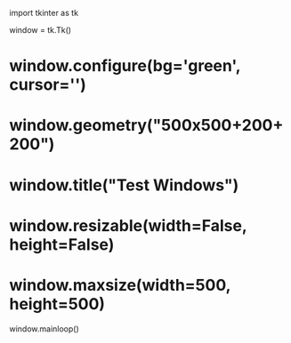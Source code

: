 import tkinter as tk


window = tk.Tk()
# window.configure(bg='green', cursor='')
# window.geometry("500x500+200+200")
# window.title("Test Windows")
# window.resizable(width=False, height=False)
# window.maxsize(width=500, height=500)






window.mainloop()
